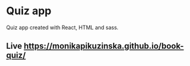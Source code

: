 # Quiz app

Quiz app created with React, HTML and sass.

## Live https://monikapikuzinska.github.io/book-quiz/

